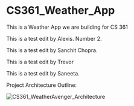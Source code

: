 # CS361_Weather_App
This is a Weather App we are building for CS 361

This is a test edit by Alexis. Number 2.

This is a test edit by Sanchit Chopra.

This is a test edit by Trevor

This is a test edit by Saneeta.


Project Architecture Outline:

![CS361_WeatherAvenger_Architecture](https://user-images.githubusercontent.com/35415571/86540210-5f477580-beb8-11ea-86ae-4c48302a94bd.png)